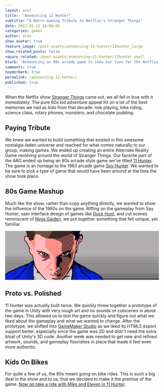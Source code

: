```yaml
---
layout: post
title:  "Announcing 11 Hunter"
subtitle: "A Retro Gaming Tribute to Netflix's Stranger Things"
date: 2017-01-12 14:00:05
categories: games
author: alex
show_avatar: true
feature_image: /post-assets/announcing-11-hunter/11hunter_large
show_related_posts: false
square_related: /post-assets/announcing-11-hunter/11hunter_small
blurb: "Announcing an 80s arcade game to show our love for the Netflix show Stranger Things. 11 Hunter lets you take a ride with Mike and Eleven."
comments: true
headerDark: true
permalink: /announcing-11-hunter/
published: true
---
```


When the Netflix show [Stranger Things](https://en.wikipedia.org/wiki/Stranger_Things_(TV_series)) came out, we all fell in love with it immediately. The pure 80s kid adventure appeal hit on a lot of the best memories we had as kids from that decade: role playing, bike riding, science class, rotary phones, monsters, and chocolate pudding.

## Paying Tribute

We knew we wanted to build something that existed in this awesome nostalgia-laden universe and reached for what comes naturally to our group, making games. We ended up creating an entire Alternate Reality Game revolving around the world of Stranger Things. Our favorite part of the ARG ended up being an 80s arcade style game we've titled [11 Hunter](https://www.curiositymotive.com/pages/11hunter). The game is an homage to the 1983 arcade game [Spy Hunter](https://en.wikipedia.org/wiki/Spy_Hunter). We wanted to be sure to pick a type of game that would have been around at the time the show took place.

## 80s Game Mashup

Much like the show, rather than copy anything directly, we wanted to show the influence of the 1980s on the game. Riffing on the gameplay from Spy Hunter, user interface design of games like [Duck Hunt](https://en.wikipedia.org/wiki/Duck_Hunt), and cut scenes reminiscent of [Ninja Gaiden](https://en.wikipedia.org/wiki/Ninja_Gaiden_(NES_video_game)), we put together something that felt unique, yet familiar.

<img class="post-img-full" title="Eleven's Face" src="/img/post-assets/announcing-11-hunter/11face.jpg" alt="">

## Proto vs. Polished

11 Hunter was actually built twice. We quickly threw together a prototype of the game in Unity with very rough art and no sounds or cutscenes in about two days. This allowed us to test the game quickly and figure out what we liked about the gameplay and what we wanted to change. After the prototype, we shifted into [GameMaker Studio](http://www.yoyogames.com/gamemaker) as we liked its HTML5 export support better, especially since the game was 2D and didn't need the extra bloat of Unity's 3D code. Another week was needed to get new and refined artwork, sounds, and gameplay flourishes in place that made it feel even more authentic.

## Kids On Bikes

For quite a few of us, the 80s meant going on bike rides. This is such a big deal in the show and to us, that we decided to make it the premise of the game. [Now go take a ride with Mike and Eleven in 11 Hunter](https://www.curiositymotive.com/pages/11hunter).

